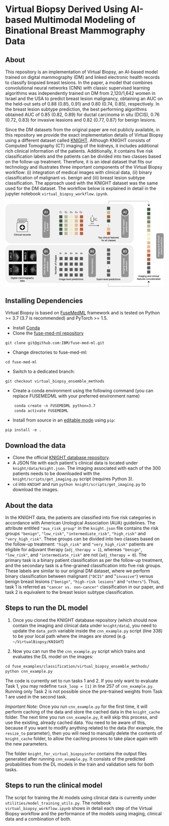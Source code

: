 # Virtual Biopsy Derived Using AI-based Multimodal Modeling of Binational Breast Mammography Data

## About

This repository is an implementation of Virtual Biopsy, an AI-based model trained on digital mammography (DM) and linked electronic health records to classify biopsied breast lesions. In the paper, a model that combines convolutional neural networks (CNN) with classic supervised learning algorithms was independently trained on DM from 2,120/1,642 women in Israel and the USA to predict breast lesion malignancy, obtaining an AUC on the held-out sets of 0.88 (0.85, 0.91) and 0.80 (0.74, 0.85), respectively. In the breast lesion subtype prediction, the best performing algorithms obtained AUC of 0.85 (0.82, 0.89) for ductal carcinoma in situ (DCIS), 0.76 (0.72, 0.83) for invasive leasions and 0.82 (0.77, 0.87) for benign lesions.

Since the DM datasets from the original paper are not publicly available, in this repository we provide the exact implementation details of Virtual Biopsy using a different dataset called [KNIGHT](https://github.com/neheller/KNIGHT). Although KNIGHT consists of Computed Tomography (CT) imaging of the kidneys, it includes additional rich clinical information of the patients. Additionally, it contains five risk classification labels and the patients can be divided into two classes based on the follow-up treatment. Therefore, it is an ideal dataset that fits our technology and illustrates three important components of the Virtual Biopsy workflow: (i) integration of medical images with clinical data, (ii) binary classification of malignant vs. benign and (iii) breast lesion subtype classification. The approach used with the KNIGHT dataset was the same used for the DM dataset. The workflow below is explained in detail in the jupyter notebook ```virtual_biopsy_workflow.ipynb```.

![workflow](Fig4.png)




## Installing Dependencies

Virtual Biopsy is based on [FuseMedML](https://github.com/IBM/fuse-med-ml) framework and is tested on Python >= 3.7 (3.7 is recommended) and PyTorch >= 1.5.

- Install [Conda](https://www.anaconda.com/blog/moving-conda-environments)
- Clone the [fuse-med-ml repository](https://github.com/IBM/fuse-med-ml/tree/virtual_biopsy_ensemble_methods)

```
git clone git@github.com:IBM/fuse-med-ml.git
```
- Change directories to fuse-med-ml:

```
cd fuse-med-ml
```

- Switch to a dedicated branch:

```
git checkout virtual_biopsy_ensemble_methods
```

- Create a conda environment using the following command (you can replace FUSEMEDML with your preferred environment name)

```
    conda create -n FUSEMEDML python=3.7
    conda activate FUSEMEDML
```

- Install from source in an [editable mode](https://pip.pypa.io/en/stable/topics/local-project-installs/#editable-installs) using ```pip```:

```
pip install -e .
```

## Download the data

- Clone the official [KNIGHT database repository](https://github.com/neheller/KNIGHT).
- A JSON file with each patient's clinical data is located under `knight/data/knight.json`. The imaging associated with each of the 300 patients needs to be downloaded with the `knight/scripts/get_imaging.py` script (requires Python 3).
- ```cd``` into ```KNIGHT``` and run ```python knight/scripts/get_imaging.py``` to download the images.

## About the data

In the KNIGHT data, the patients are classified into five risk categories in accordance with American Urological Association (AUA) guidelines. The attribute entitled `"aua_risk_group"` in the `knight.json` file contains the risk groups `"benign"`, `"low_risk"`, `"intermediate_risk"`, `"high_risk"` and `"very_high_risk"`. These groups can be divided into two classes based on the follow-up treatment: `"high_risk"` and `"very_high_risk"` patients are eligible for adjuvant therapy (`adj_therapy = 1`), whereas `"benign"`, `"low_risk"`, and `"intermediate_risk"` are not (`adj_therapy = 0`). The primary task is a binary patient classification as per the follow-up treatment, and the secondary task is a fine-grained classification into five risk groups. These labels are similar to our original DM dataset, where we perform binary classification between  malignant (`"DCIS"` and "`invasive"`) versus benign breast lesions (`"benign"`, `"high-risk lesions"` and `"others"`). Thus, task 1 is referred as `"cancer vs. non-cancer"` classification in our paper, and task 2 is equivalent to the breast lesion subtype classification.

## Steps to run the DL model

1. Once you cloned the KNIGHT database repository (which should now contain the imaging and clinical data under ```knight/data```), you need to update the ```data_path``` variable inside the ```cnn_example.py``` script (line 338) to be your local path where the images are stored (e.g. ```~/VirtualBiopsy/KNIGHT```)

2. Now you can run the the ```cnn_example.py``` script which trains and evaluates the DL model on the images:

```
cd fuse_examples/classification/virtual_biopsy_ensemble_methods/
python cnn_example.py
```

The code is currently set to run tasks 1 and 2. If you only want to evaluate Task 1, you may redefine ```task_loop = [1]``` in line 257 of ```cnn_example.py```. Running only Task 2 is not possible since the pre-trained weights from Task 1 are used in the second task.

*Important Note:* Once you run ```cnn_example.py``` for the first time, it will perform caching of the data and store the cached data in the ```knight_cache``` folder. The next time you run ```cnn_example.py```, it will skip this process, and use the existing, already cached data. You need to be aware of this, because if you want to modify anything related to the data (for example, the ```resize_to``` parameter), then you will need to manually delete the contents of ```knight_cache``` folder, to allow the caching process to take place again with the new parameters.

The folder ```knight_for_virtual_biopsyinfer``` contains the output files generated after running ```cnn_example.py```. It consists of the predicted probabilities from the DL models in the train and validation sets for both tasks.


## Steps to run the clinical model

The script for training the AI models using clinical data is currently under ```utilities/model_training_utils.py```. The notebook ```virtual_biopsy_workflow.ipynb``` shows in detail each step of the Virtual Biopsy workflow and the performance of the models using imaging, clinical data and a combination of both.
